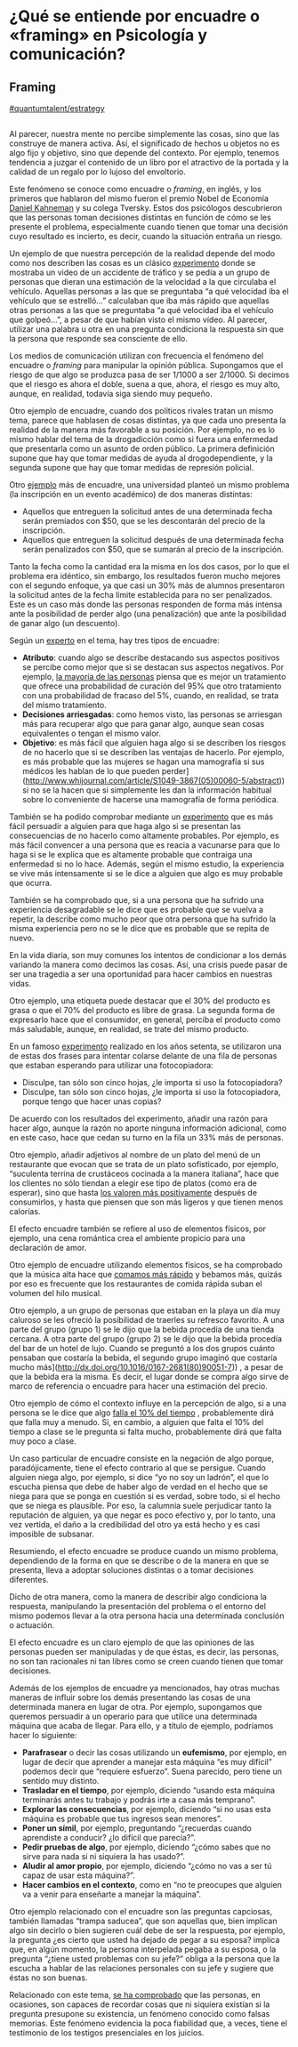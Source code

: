 # ¿Qué se entiende por encuadre o «framing» en Psicología y comunicación?

## Framing

[#quantumtalent/estrategy](bear://x-callback-url/open-tag?name=quantumtalent/estrategy)

##

Al parecer, nuestra mente no percibe simplemente las cosas, sino que las construye de manera activa. Así, el significado de hechos u objetos no es algo fijo y objetivo, sino que depende del contexto. Por ejemplo, tenemos tendencia a juzgar el contenido de un libro por el atractivo de la portada y la calidad de un regalo por lo lujoso del envoltorio.

Este fenómeno se conoce como encuadre o _framing_, en inglés, y los primeros que hablaron del mismo fueron el premio Nobel de Economía  [Daniel Kahneman](https://science.sciencemag.org/content/211/4481/453.long) y su colega Tversky. Estos dos psicólogos descubrieron que las personas toman decisiones distintas en función de cómo se les presente el problema, especialmente cuando tienen que tomar una decisión cuyo resultado es incierto, es decir, cuando la situación entraña un riesgo.

Un ejemplo de que nuestra percepción de la realidad depende del modo como nos describen las cosas es un clásico [experimento](https://webfiles.uci.edu/eloftus/LoftusPalmer74.pdf)  donde se mostraba un video de un accidente de tráfico y se pedía a un grupo de personas que dieran una estimación de la velocidad a la que circulaba el vehículo. Aquellas personas a las que se preguntaba “a qué velocidad iba el vehículo que se estrelló…” calculaban que iba más rápido que aquellas otras personas a las que se preguntaba “a qué velocidad iba el vehículo que golpeó…”, a pesar de que habían visto el mismo vídeo. Al parecer, utilizar una palabra u otra en una pregunta condiciona la respuesta sin que la persona que responde sea consciente de ello.

Los medios de comunicación utilizan con frecuencia el fenómeno del encuadre o _framing_ para manipular la opinión pública. Supongamos que el riesgo de que algo se produzca pasa de ser 1/1000 a ser 2/1000. Si decimos que el riesgo es ahora el doble, suena a que, ahora, el riesgo es muy alto, aunque, en realidad, todavía siga siendo muy pequeño.

Otro ejemplo de encuadre, cuando dos políticos rivales tratan un mismo tema, parece que hablasen de cosas distintas, ya que cada uno presenta la realidad de la manera más favorable a su posición. Por ejemplo, no es lo mismo hablar del tema de la drogadicción como si fuera una enfermedad que presentarla como un asunto de orden público. La primera definición supone que hay que tomar medidas de ayuda al drogodependiente, y la segunda supone que hay que tomar medidas de represión policial.

Otro [ejemplo](http://dx.doi.org/10.1016/j.jebo.2007.11.003) más de encuadre, una universidad planteó un mismo problema (la inscripción en un evento académico) de dos maneras distintas:

* Aquellos que entreguen la solicitud antes de una determinada fecha serán premiados con $50, que se les descontarán del precio de la inscripción.
* Aquellos que entreguen la solicitud después de una determinada fecha serán penalizados con $50, que se sumarán al precio de la inscripción.

Tanto la fecha como la cantidad era la misma en los dos casos, por lo que el problema era idéntico, sin embargo, los resultados fueron mucho mejores con el segundo enfoque, ya que casi un 30% más de alumnos presentaron la solicitud antes de la fecha límite establecida para no ser penalizados. Este es un caso más donde las personas responden de forma más intensa ante la posibilidad de perder algo (una penalización) que ante la posibilidad de ganar algo (un descuento).

Según un [experto](http://dx.doi.org/10.1006/obhd.1998.2804) en el tema, hay tres tipos de encuadre:

* **Atributo**: cuando algo se describe destacando sus aspectos positivos se percibe como mejor que si se destacan sus aspectos negativos. Por ejemplo, [la mayoría de las personas](http://onlinelibrary.wiley.com/doi/10.1002/acp.2350030305/abstract) piensa que es mejor un tratamiento que ofrece una probabilidad de curación del 95% que otro tratamiento con una probabilidad de fracaso del 5%, cuando, en realidad, se trata del mismo tratamiento.
* **Decisiones arriesgadas**: como hemos visto, las personas se arriesgan más para recuperar algo que para ganar algo, aunque sean cosas equivalentes o tengan el mismo valor.
* **Objetivo**: es más fácil que alguien haga algo si se describen los riesgos de no hacerlo que si se describen las ventajas de hacerlo. Por ejemplo, es más probable que las mujeres se hagan una mamografía si sus médicos les hablan de lo que pueden perder]\(http://www.whijournal.com/article/S1049-3867(05)00060-5/abstract)) si no se la hacen que si simplemente les dan la información habitual sobre lo conveniente de hacerse una mamografía de forma periódica.

También se ha podido comprobar mediante un [experimento](http://www.ncbi.nlm.nih.gov/pmc/articles/PMC3739483/) que es más fácil persuadir a alguien para que haga algo si se presentan las consecuencias de no hacerlo como altamente probables. Por ejemplo, es más fácil convencer a una persona que es reacia a vacunarse para que lo haga si se le explica que es altamente probable que contraiga una enfermedad si no lo hace. Además, según el mismo estudio, la experiencia se vive más intensamente si se le dice a alguien que algo es muy probable que ocurra.

También se ha comprobado que, si a una persona que ha sufrido una experiencia desagradable se le dice que es probable que se vuelva a repetir, la describe como mucho peor que otra persona que ha sufrido la misma experiencia pero no se le dice que es probable que se repita de nuevo.

En la vida diaria, son muy comunes los intentos de condicionar a los demás variando la manera como decimos las cosas. Así, una crisis puede pasar de ser una tragedia a ser una oportunidad para hacer cambios en nuestras vidas.

Otro ejemplo, una etiqueta puede destacar que el 30% del producto es grasa o que el 70% del producto es libre de grasa. La segunda forma de expresarlo hace que el consumidor, en general, perciba el producto como más saludable, aunque, en realidad, se trate del mismo producto.

En un famoso [experimento](http://psycnet.apa.org/psycinfo/1979-23568-001) realizado en los años setenta, se utilizaron una de estas dos frases para intentar colarse delante de una fila de personas que estaban esperando para utilizar una fotocopiadora:

* Disculpe, tan sólo son cinco hojas, ¿le importa si uso la fotocopiadora?
* Disculpe, tan sólo son cinco hojas, ¿le importa si uso la fotocopiadora, porque tengo que hacer unas copias?

De acuerdo con los resultados del experimento, añadir una razón para hacer algo, aunque la razón no aporte ninguna información adicional, como en este caso, hace que cedan su turno en la fila un 33% más de personas.

Otro ejemplo, añadir adjetivos al nombre de un plato del menú de un restaurante que evocan que se trata de un plato sofisticado, por ejemplo, “suculenta terrina de crustáceos cocinada a la manera italiana”, hace que los clientes no sólo tiendan a elegir ese tipo de platos (como era de esperar), sino que hasta [los valoren más positivamente](http://dx.doi.org/10.1016/j.foodqual.2004.06.005) después de consumirlos, y hasta que piensen que son más ligeros y que tienen menos calorías.

El efecto encuadre también se refiere al uso de elementos físicos, por ejemplo, una cena romántica crea el ambiente propicio para una declaración de amor.

Otro ejemplo de encuadre utilizando elementos físicos, se ha comprobado que la música alta hace que [comamos más rápido](http://dx.doi.org/10.1111/j.1530-0277.2008.00764.x) y bebamos más, quizás por eso es frecuente que los restaurantes de comida rápida suban el volumen del hilo musical.

Otro ejemplo, a un grupo de personas que estaban en la playa un día muy caluroso se les ofreció la posibilidad de traerles su refresco favorito. A una parte del grupo (grupo 1) se le dijo que la bebida procedía de una tienda cercana. A otra parte del grupo (grupo 2) se le dijo que la bebida procedía del bar de un hotel de lujo. Cuando se preguntó a los dos grupos cuánto pensaban que costaría la bebida, el segundo grupo imaginó que costaría mucho más]\(http://dx.doi.org/10.1016/0167-2681(80)90051-7)) , a pesar de que la bebida era la misma. Es decir, el lugar donde se compra algo sirve de marco de referencia o encuadre para hacer una estimación del precio.

Otro ejemplo de cómo el contexto influye en la percepción de algo, si a una persona se le dice que algo [falla el 10% del tiempo](http://www.tandfonline.com/doi/abs/10.1207/s15324834basp2001\_6#.VzyW3\_l95D9) , probablemente dirá que falla muy a menudo. Si, en cambio, a alguien que falta el 10% del tiempo a clase se le pregunta si falta mucho, probablemente dirá que falta muy poco a clase.

Un caso particular de encuadre consiste en la negación de algo porque, paradójicamente, tiene el efecto contrario al que se persigue. Cuando alguien niega algo, por ejemplo, si dice “yo no soy un ladrón”, el que lo escucha piensa que debe de haber algo de verdad en el hecho que se niega para que se ponga en cuestión si es verdad, sobre todo, si el hecho que se niega es plausible. Por eso, la calumnia suele perjudicar tanto la reputación de alguien, ya que negar es poco efectivo y, por lo tanto, una vez vertida, el daño a la credibilidad del otro ya está hecho y es casi imposible de subsanar.

Resumiendo, el efecto encuadre se produce cuando un mismo problema, dependiendo de la forma en que se describe o de la manera en que se presenta, lleva a adoptar soluciones distintas o a tomar decisiones diferentes.

Dicho de otra manera, como la manera de describir algo condiciona la respuesta, manipulando la presentación del problema o el entorno del mismo podemos llevar a la otra persona hacia una determinada conclusión o actuación.

El efecto encuadre es un claro ejemplo de que las opiniones de las personas pueden ser manipuladas y de que éstas, es decir, las personas, no son tan racionales ni tan libres como se creen cuando tienen que tomar decisiones.

Además de los ejemplos de encuadre ya mencionados, hay otras muchas maneras de influir sobre los demás presentando las cosas de una determinada manera en lugar de otra. Por ejemplo, supongamos que queremos persuadir a un operario para que utilice una determinada máquina que acaba de llegar. Para ello, y a título de ejemplo, podríamos hacer lo siguiente:

* **Parafrasear** o decir las cosas utilizando un **eufemismo**, por ejemplo, en lugar de decir que aprender a manejar esta máquina “es muy difícil” podemos decir que “requiere esfuerzo”. Suena parecido, pero tiene un sentido muy distinto.
* **Trasladar en el tiempo**, por ejemplo, diciendo “usando esta máquina terminarás antes tu trabajo y podrás irte a casa más temprano”.
* **Explorar las consecuencias**, por ejemplo, diciendo “si no usas esta máquina es probable que tus ingresos sean menores”.
* **Poner un símil**, por ejemplo, preguntando “¿recuerdas cuando aprendiste a conducir? ¿lo difícil que parecía?”.
* **Pedir pruebas de algo**, por ejemplo, diciendo “¿cómo sabes que no sirve para nada si ni siquiera la has usado?”.
* **Aludir al amor propio**, por ejemplo, diciendo “¿cómo no vas a ser tú capaz de usar esta máquina?”.
* **Hacer cambios en el contexto**, como en “no te preocupes que alguien va a venir para enseñarte a manejar la máquina”.

Otro ejemplo relacionado con el encuadre son las preguntas capciosas, también llamadas “trampa saducea”, que son aquellas que, bien implican algo sin decirlo o bien sugieren cuál debe de ser la respuesta, por ejemplo, la pregunta ¿es cierto que usted ha dejado de pegar a su esposa? implica que, en algún momento, la persona interpelada pegaba a su esposa, o la pregunta “¿tiene usted problemas con su jefe?” obliga a la persona que la escucha a hablar de las relaciones personales con su jefe y sugiere que éstas no son buenas.

Relacionado con este tema, [se ha comprobado](http://www.someya-net.com/01-Tsuyaku/Reading/Loftus75.pdf) que las personas, en ocasiones, son capaces de recordar cosas que ni siquiera existían si la pregunta presupone su existencia, un fenómeno conocido como falsas memorias. Este fenómeno evidencia la poca fiabilidad que, a veces, tiene el testimonio de los testigos presenciales en los juicios.
